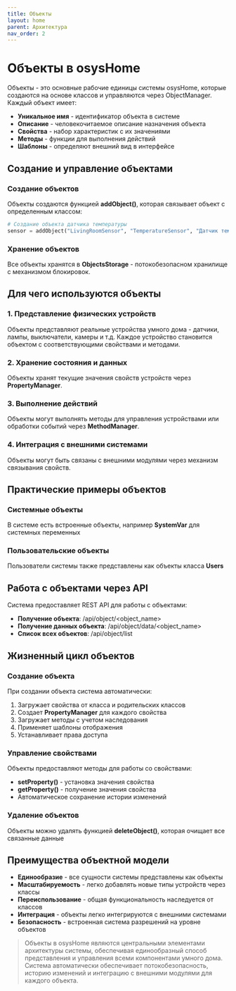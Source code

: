 ```yaml
---
title: Объекты
layout: home
parent: Архитектура
nav_order: 2
---
```


# Объекты в osysHome
Объекты - это основные рабочие единицы системы osysHome, которые создаются на основе классов и управляются через ObjectManager.
Каждый объект имеет:

* **Уникальное имя** - идентификатор объекта в системе
* **Описание** - человекочитаемое описание назначения объекта
* **Свойства** - набор характеристик с их значениями
* **Методы** - функции для выполнения действий
* **Шаблоны** - определяют внешний вид в интерфейсе

## Создание и управление объектами

### Создание объектов
Объекты создаются функцией **addObject()**, которая связывает объект с определенным классом:
```python
# Создание объекта датчика температуры  
sensor = addObject("LivingRoomSensor", "TemperatureSensor", "Датчик температуры в гостиной")
```
### Хранение объектов
Все объекты хранятся в **ObjectsStorage** - потокобезопасном хранилище с механизмом блокировок.

## Для чего используются объекты
### 1. Представление физических устройств
Объекты представляют реальные устройства умного дома - датчики, лампы, выключатели, камеры и т.д. Каждое устройство становится объектом с соответствующими свойствами и методами.

### 2. Хранение состояния и данных
Объекты хранят текущие значения свойств устройств через **PropertyManager**.

### 3. Выполнение действий
Объекты могут выполнять методы для управления устройствами или обработки событий через **MethodManager**.

### 4. Интеграция с внешними системами
Объекты могут быть связаны с внешними модулями через механизм связывания свойств.

## Практические примеры объектов
### Системные объекты
В системе есть встроенные объекты, например **SystemVar** для системных переменных

### Пользовательские объекты
Пользователи системы также представлены как объекты класса **Users**

## Работа с объектами через API
Система предоставляет REST API для работы с объектами:

* **Получение объекта**: /api/object/<object_name>
* **Получение данных объекта**: /api/object/data/<object_name>
* **Список всех объектов**: /api/object/list

## Жизненный цикл объектов
### Создание объекта
При создании объекта система автоматически:

1. Загружает свойства от класса и родительских классов
2. Создает **PropertyManager** для каждого свойства
3. Загружает методы с учетом наследования
4. Применяет шаблоны отображения
5. Устанавливает права доступа

### Управление свойствами
Объекты предоставляют методы для работы со свойствами:

* **setProperty()** - установка значения свойства
* **getProperty()** - получение значения свойства
* Автоматическое сохранение истории изменений

### Удаление объектов
Объекты можно удалять функцией **deleteObject()**, которая очищает все связанные данные

## Преимущества объектной модели
* **Единообразие** - все сущности системы представлены как объекты
* **Масштабируемость** - легко добавлять новые типы устройств через классы
* **Переиспользование** - общая функциональность наследуется от классов
* **Интеграция** - объекты легко интегрируются с внешними системами
* **Безопасность** - встроенная система разрешений на уровне объектов

>Объекты в osysHome являются центральными элементами архитектуры системы, обеспечивая единообразный способ представления и управления всеми компонентами умного дома. Система автоматически обеспечивает потокобезопасность, историю изменений и интеграцию с внешними модулями для каждого объекта.